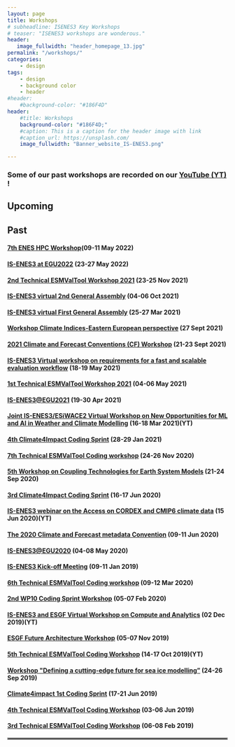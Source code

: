 ```yaml
---
layout: page
title: Workshops
# subheadline: ISENES3 Key Workshops
# teaser: "ISENES3 workshops are wonderous."
header:
   image_fullwidth: "header_homepage_13.jpg"
permalink: "/workshops/"
categories:
    - design
tags:
    - design
    - background color
    - header
#header:
    #background-color: "#186F4D"
header:
    #title: Workshops
    background-color: "#186F4D;"
    #caption: This is a caption for the header image with link
    #caption_url: https://unsplash.com/
    image_fullwidth: "Banner_website_IS-ENES3.png"

---
```


### Some of our past workshops are recorded on our [YouTube (YT)](https://is-enes3.github.io/IS-ENES-Website/lectures-tutorials-webinars/) !

## Upcoming

## Past

#### [7th ENES HPC Workshop](https://is-enes3.github.io/IS-ENES-Website/workshops-detailed#bsc2022)(09-11 May 2022)
#### [IS-ENES3 at EGU2022](https://is-enes3.github.io/IS-ENES-Website/workshops-detailed#isenes3-egu2022) (23-27 May 2022)
#### [2nd Technical ESMValTool Workshop 2021](https://is-enes3.github.io/IS-ENES-Website/workshops-detailed#esmv1) (23-25 Nov 2021)
#### [IS-ENES3 virtual 2nd General Assembly](https://is-enes3.github.io/IS-ENES-Website/workshops-detailed#isenes3ga2) (04-06 Oct 2021)
#### [IS-ENES3 virtual First General Assembly](https://is-enes3.github.io/IS-ENES-Website/workshops-detailed#isenes3ga1) (25-27 Mar 2021)
#### [Workshop Climate Indices-Eastern European perspective](https://is-enes3.github.io/IS-ENES-Website/workshops-detailed#climate-indices) (27 Sept 2021)
#### [2021 Climate and Forecast Conventions (CF) Workshop](https://is-enes3.github.io/IS-ENES-Website/workshops-detailed#cf-conventions-2021) (21-23 Sept 2021)
#### [IS-ENES3 Virtual workshop on requirements for a fast and scalable evaluation workflow](https://is-enes3.github.io/IS-ENES-Website/workshops-detailed#fast-scalable-evaluation) (18-19 May 2021)
#### [1st Technical ESMValTool Workshop 2021](https://is-enes3.github.io/IS-ENES-Website/workshops-detailed#1stESMValToolWS) (04-06 May 2021)
#### [IS-ENES3@EGU2021](https://is-enes3.github.io/IS-ENES-Website/workshops-detailed#EGU2021) (19-30 Apr 2021)
#### [Joint IS-ENES3/ESiWACE2 Virtual Workshop on New Opportunities for ML and AI in Weather and Climate Modelling](https://is-enes3.github.io/IS-ENES-Website/workshops-detailed#ML-AI-WS) (16-18 Mar 2021)(YT)
#### [4th Climate4Impact Coding Sprint](https://is-enes3.github.io/IS-ENES-Website/workshops-detailed#C4I4th) (28-29 Jan 2021)
#### [7th Technical ESMValTool Coding workshop](https://is-enes3.github.io/IS-ENES-Website/workshops-detailed#7thESMValTool) (24-26 Nov 2020)
#### [5th Workshop on Coupling Technologies for Earth System Models](https://is-enes3.github.io/IS-ENES-Website/workshops-detailed#CW2020) (21-24 Sep 2020)
#### [3rd Climate4Impact Coding Sprint](https://is-enes3.github.io/IS-ENES-Website/workshops-detailed#C4I3th) (16-17 Jun 2020)
#### [IS-ENES3 webinar on the Access on CORDEX and CMIP6 climate data](https://is-enes3.github.io/IS-ENES-Website/workshops-detailed#cordex-webinar)  (15 Jun 2020)(YT)
#### [The 2020 Climate and Forecast metadata Convention](https://is-enes3.github.io/IS-ENES-Website/workshops-detailed#CFConvention2020) (09-11 Jun 2020)
#### [IS-ENES3@EGU2020](https://is-enes3.github.io/IS-ENES-Website/workshops-detailed#EGU2020) (04-08 May 2020)
#### [IS-ENES3 Kick-off Meeting](https://is-enes3.github.io/IS-ENES-Website/workshops-detailed#kickoff) (09-11 Jan 2019)
#### [6th Technical ESMValTool Coding workshop](https://is-enes3.github.io/IS-ENES-Website/workshops-detailed#6thESMValTool) (09-12 Mar 2020)
#### [2nd WP10 Coding Sprint Workshop](https://is-enes3.github.io/IS-ENES-Website/workshops-detailed#2ndWP10Sprint) (05-07 Feb 2020)
#### [IS-ENES3 and ESGF Virtual Workshop on Compute and Analytics](https://is-enes3.github.io/IS-ENES-Website/workshops-detailed#compute-analytics) (02 Dec 2019)(YT)
#### [ESGF Future Architecture Workshop](https://is-enes3.github.io/IS-ENES-Website/workshops-detailed#ESGF-WS) (05-07 Nov 2019)
#### [5th Technical ESMValTool Coding Workshop](https://is-enes3.github.io/IS-ENES-Website/workshops-detailed#ESMValTool-5th-WS) (14-17 Oct 2019)(YT)
#### [Workshop "Defining a cutting-edge future for sea ice modelling”](https://is-enes3.github.io/IS-ENES-Website/workshops-detailed#Sea-ice-WS) (24-26 Sep 2019)
#### [Climate4impact 1st Coding Sprint](https://is-enes3.github.io/IS-ENES-Website/workshops-detailed#C41-1st) (17-21 Jun 2019)
#### [4th Technical ESMValTool Coding Workshop](https://is-enes3.github.io/IS-ENES-Website/workshops-detailed#ESMValTool-4th) (03-06 Jun 2019)
#### [3rd Technical ESMValTool Coding Workshop](https://is-enes3.github.io/IS-ENES-Website/workshops-detailed#ESMValTool-3th) (06-08 Feb 2019)

<hr style="border:2px solid gray">
